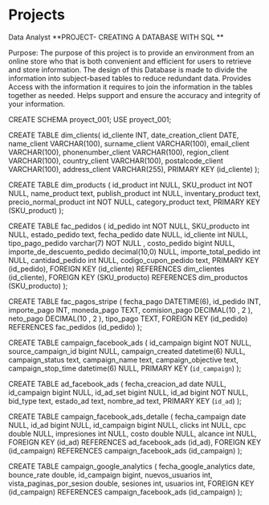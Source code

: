# Projects
Data Analyst 
**PROJECT- CREATING A DATABASE WITH SQL **

Purpose: The purpose of this project is to provide an environment from an online store who that is both convenient and efficient for users to retrieve and store information.
The design of this Database is made to divide the information into subject-based tables to reduce redundant data. Provides Access with the information it requires to join the information in the tables together as needed. Helps support and ensure the accuracy and integrity of your information. 

CREATE SCHEMA proyect_001;
USE proyect_001;

CREATE TABLE dim_clients(
	id_cliente INT,
    date_creation_client DATE,
    name_client VARCHAR(100),
    surname_client VARCHAR(100),
    email_client VARCHAR(100),
    phonenumber_client VARCHAR(100),
    region_client VARCHAR(100),
    country_client VARCHAR(100),
    postalcode_client VARCHAR(100),
    address_client VARCHAR(255),
    PRIMARY KEY (id_cliente)
);

CREATE TABLE dim_products (
  id_product int  NULL,
  SKU_product int NOT NULL,
  name_product text,
  publish_product int  NULL,
  inventary_product text,
  precio_normal_product int NOT NULL,
  category_product text,
  PRIMARY KEY (SKU_product)
);

CREATE TABLE fac_pedidos (
  id_pedido int NOT NULL,
  SKU_producto int NULL,
  estado_pedido text,
  fecha_pedido date  NULL,
  id_cliente int  NULL,
  tipo_pago_pedido varchar(7) NOT NULL ,
  costo_pedido bigint  NULL,
  importe_de_descuento_pedido decimal(10,0)  NULL,
  importe_total_pedido int  NULL,
  cantidad_pedido int  NULL,
  codigo_cupon_pedido text,
  PRIMARY KEY (id_pedido),
  FOREIGN KEY (id_cliente) REFERENCES dim_clientes (id_cliente),
  FOREIGN KEY (SKU_producto) REFERENCES dim_productos (SKU_producto)
);

CREATE TABLE fac_pagos_stripe (
    fecha_pago DATETIME(6),
    id_pedido INT,
    importe_pago INT,
    moneda_pago TEXT,
    comision_pago DECIMAL(10 , 2 ),
    neto_pago DECIMAL(10 , 2 ),
    tipo_pago TEXT,
    FOREIGN KEY (id_pedido) REFERENCES fac_pedidos (id_pedido)
);

CREATE TABLE campaign_facebook_ads (
  id_campaign bigint NOT NULL,
  source_campaign_id bigint  NULL,
  campaign_created datetime(6)  NULL,
  campaign_status text,
  campaign_name text,
  campaign_objective text,
  campaign_stop_time datetime(6)  NULL,
  PRIMARY KEY (`id_campaign`)
);

CREATE TABLE ad_facebook_ads (
  fecha_creacion_ad date  NULL,
  id_campaign bigint  NULL,
  id_ad_set bigint  NULL,
  id_ad bigint NOT NULL,
  bid_type text,
  estado_ad text,
  nombre_ad text,
  PRIMARY KEY (`id_ad`)
);

CREATE TABLE campaign_facebook_ads_detalle (
  fecha_campaign date  NULL,
  id_ad bigint  NULL,
  id_campaign bigint  NULL,
  clicks int  NULL,
  cpc double  NULL,
  impresiones int  NULL,
  costo double  NULL,
  alcance int  NULL,
  FOREIGN KEY (id_ad) REFERENCES ad_facebook_ads (id_ad),
  FOREIGN KEY (id_campaign) REFERENCES campaign_facebook_ads (id_campaign)
);

CREATE TABLE campaign_google_analytics (
  fecha_google_analytics date,
  bounce_rate double,
  id_campaign bigint,
  nuevos_usuarios int,
  vista_paginas_por_sesion double,
  sesiones int,
  usuarios int,
	FOREIGN KEY (id_campaign) REFERENCES campaign_facebook_ads (id_campaign)
);
